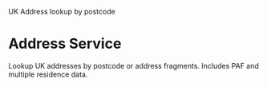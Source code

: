 UK Address lookup by postcode

# Address Service

Lookup UK addresses by postcode or address fragments. Includes PAF and multiple residence data.

